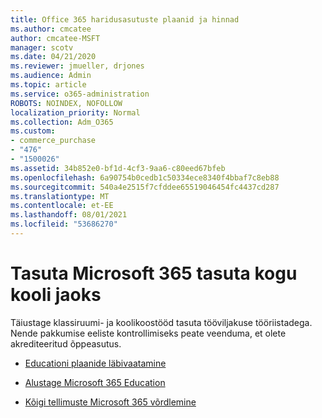 ```yaml
---
title: Office 365 haridusasutuste plaanid ja hinnad
ms.author: cmcatee
author: cmcatee-MSFT
manager: scotv
ms.date: 04/21/2020
ms.reviewer: jmueller, drjones
ms.audience: Admin
ms.topic: article
ms.service: o365-administration
ROBOTS: NOINDEX, NOFOLLOW
localization_priority: Normal
ms.collection: Adm_O365
ms.custom:
- commerce_purchase
- "476"
- "1500026"
ms.assetid: 34b852e0-bf1d-4cf3-9aa6-c80eed67bfeb
ms.openlocfilehash: 6a90754b0cedb1c50334ece8340f4bbaf7c8eb88
ms.sourcegitcommit: 540a4e2515f7cfddee65519046454fc4437cd287
ms.translationtype: MT
ms.contentlocale: et-EE
ms.lasthandoff: 08/01/2021
ms.locfileid: "53686270"
---
```

# <a name="get-microsoft-365-free-for-your-entire-school"></a>Tasuta Microsoft 365 tasuta kogu kooli jaoks

Täiustage klassiruumi- ja koolikoostööd tasuta tööviljakuse tööriistadega. Nende pakkumise eeliste kontrollimiseks peate veenduma, et olete akrediteeritud õppeasutus.
  
- [Educationi plaanide läbivaatamine](https://products.office.com/academic/compare-office-365-education-plans)

- [Alustage Microsoft 365 Education](https://support.office.com/article/get-started-with-office-365-education-ab02abe5-a1ee-458c-b749-5b44416ccf14?wt.mc_id=o365_portal_mmaven&ui=en-US&rs=en-US&ad=US)

- [Kõigi tellimuste Microsoft 365 võrdlemine](https://products.office.com/business/compare-more-office-365-for-business-plans)
